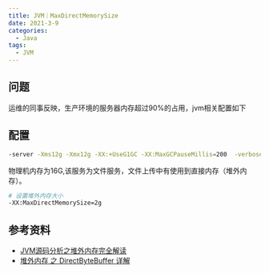 ```yaml
---
title: JVM｜MaxDirectMemorySize
date: 2021-3-9
categories:
  - Java
tags:
  - JVM
---
```




<!-- more -->

## 问题

运维的同事反映，生产环境的服务器内存超过90%的占用，jvm相关配置如下

## 配置

```bash
-server -Xms12g -Xmx12g -XX:+UseG1GC -XX:MaxGCPauseMillis=200  -verbose:gc -XX:+PrintGCDetails -XX:+PrintGCTimeStamps -Dspring.profiles.active=PROD -XX:CompressedClassSpaceSize=1g 
```

物理机内存为16G,该服务为文件服务，文件上传中有使用到直接内存（堆外内存）。

```bash
# 设置堆外内存大小
-XX:MaxDirectMemorySize=2g
```





## 参考资料

- [JVM源码分析之堆外内存完全解读](http://lovestblog.cn/blog/2015/05/12/direct-buffer/)
- [堆外内存 之 DirectByteBuffer 详解](https://www.jianshu.com/p/007052ee3773)
